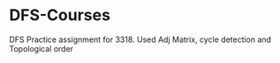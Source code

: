 # DFS-Courses
DFS Practice assignment for 3318. Used Adj Matrix, cycle detection and Topological order
